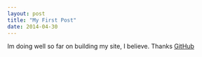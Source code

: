 ```yaml
---
layout: post
title: "My First Post"
date: 2014-04-30
---
```


Im doing well so far on building my site, I believe. Thanks [GitHub](github.com)
